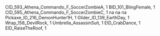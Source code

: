 CID_593_Athena_Commando_F_SoccerZombieA, 1
BID_101_BlingFemale, 1
CID_595_Athena_Commando_F_SoccerZombieC, 1
na
na
na
Pickaxe_ID_216_DemonHunter1H, 1
Glider_ID_139_EarthDay, 1
Wrap_158_DevilRock, 1
Umbrella_AssassinSuit, 1
EID_CrabDance, 1
EID_RaiseTheRoof, 1
